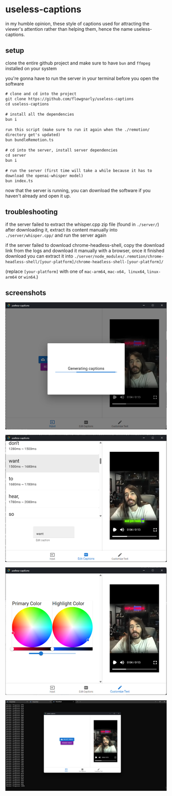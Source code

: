 # useless-captions

in my humble opinion, these style of captions used for attracting the viewer's attention rather than helping them, hence the name useless-captions.

## setup

clone the entire github project and make sure to have `bun` and `ffmpeg` installed on your system

you're gonna have to run the server in your terminal before you open the software

```shell
# clone and cd into the project
git clone https://github.com/flowgnarly/useless-captions
cd useless-captions

# install all the dependencies
bun i

run this script (make sure to run it again when the ./remotion/ directory get's updated)
bun bundleRemotion.ts

# cd into the server, install server dependencies
cd server
bun i

# run the server (first time will take a while because it has to download the openai-whisper model)
bun index.ts
```

now that the server is running, you can download the software if you haven't already and open it up.

## troubleshooting

if the server failed to extract the whisper.cpp zip file (found in `./server/`) after downloading it, extract its content manually into `./server/whisper.cpp/` and run the server again

if the server failed to download chrome-headless-shell, copy the download link from the logs and download it manually with a browser, once it finished download you can extract it into `./server/node_modules/.remotion/chrome-headless-shell/[your-platform]/chrome-headless-shell-[your-platform]/`

(replace `[your-platform]` with one of `mac-arm64`, `mac-x64, linux64`, `linux-arm64` or `win64`.)

## screenshots

![Generating captions after selecting video](/screenshots/generation.png)

![Editing the generated captions](/screenshots/edit-captions.png)

![Customizing the text style](/screenshots/customize-text.png)

![Rendering the video](/screenshots/render.png)
